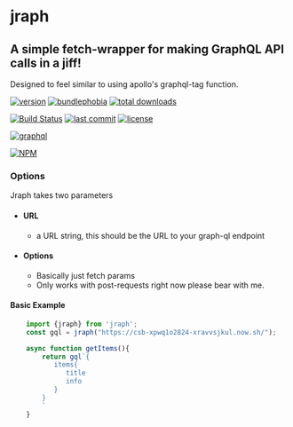 # jraph
## A simple fetch-wrapper for making GraphQL API calls in a jiff!

Designed to feel similar to using apollo's graphql-tag function.


[![version](https://badgen.net/npm/v/jraph)](https://badgen.net/npm/v/jraph) 
[![bundlephobia](https://badgen.net/bundlephobia/minzip/jraph)](https://bundlephobia.com/result?p=jraph@1.4.0) 
[![total downloads](https://badgen.net/npm/dt/jraph)](https://badgen.net/npm/dt/jraph) 

[![Build Status](https://travis-ci.org/ianfabs/jraph.svg?branch=master)](https://travis-ci.org/ianfabs/jraph)
[![last commit](https://badgen.net/github/last-commit/ianfabs/jraph)](https://badgen.net/github/last-commit/ianfabs/jraph) 
[![license](https://badgen.net/github/license/ianfabs/jraph)](https://badgen.net/github/license/ianfabs/jraph) 

[![graphql](https://badgen.net/badge//graphql?icon=graphql)](https://badgen.net/badge//graphql?icon=graphql) 

[![NPM](https://nodei.co/npm/jraph.png?mini=true)](https://nodei.co/npm/jraph/) 

### Options

Jraph takes two parameters

 - #### URL
   - a URL string, this should be the URL to your graph-ql endpoint
 - #### Options
   - Basically just fetch params
   - Only works with post-requests right now please bear with me.

#### Basic Example
```js
    import {jraph} from 'jraph';
    const gql = jraph("https://csb-xpwq1o2824-xravvsjkul.now.sh/");

    async function getItems(){
        return gql`{
           items{
              title
              info
           }
        }
        `
    }
```
